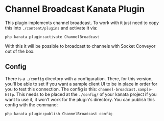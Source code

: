 
# Channel Broadcast Kanata Plugin

This plugin implements channel broadcast. To work with it just need to copy this into `./content/plugins` and activate it via:

```shell
php kanata plugin:activate ChannelBroadcast
```

With this it will be possible to broadcast to channels with Socket Conveyor out of the box.

## Config

There is a `./config` directory with a configuration. There, for this version, you'll be able to set if you want a sample client UI to be in place in order for you to test this connection. The config is this: `channel-broadcast.sample-http`. This needs to be placed at the `./config/` of your kanata project if you want to use it, it won't work for the plugin's directory. You can publish this config with the command: 

```shell
php kanata plugin:publish ChannelBroadcast config
```

